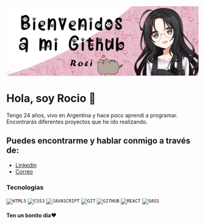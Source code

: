 <img src="https://raw.githubusercontent.com/Roci16/Ada/master/banner.png">

# Hola, soy Rocio 👋

Tengo 24 años, vivo en Argentina y hace poco aprendí a programar. Encontrarás diferentes proyectos que he ido realizando.

## Puedes encontrarme y hablar conmigo a través de:
- [Linkedin](https://www.linkedin.com/in/rociibañez/)
- [Correo](mailto:ibrocio16@gmail.com)

### Tecnologías 
<code><img width="40px" src="https://cdn.jsdelivr.net/gh/devicons/devicon/icons/html5/html5-original-wordmark.svg" title = "HTML5"/></code>
<code><img width="40px" src="https://cdn.jsdelivr.net/gh/devicons/devicon/icons/css3/css3-original-wordmark.svg" title = "CSS3"/></code>
<code><img width="40px" src="https://cdn.jsdelivr.net/gh/devicons/devicon/icons/javascript/javascript-original.svg" title = "JAVASCRIPT"/></code>
<code><img width="40px" src="https://cdn.jsdelivr.net/gh/devicons/devicon/icons/git/git-original.svg" title = "GIT"/></code>
<code><img width="40px" src="https://cdn.jsdelivr.net/gh/devicons/devicon/icons/github/github-original.svg" title = "GITHUB"/></code>
<code><img width="40px" src="https://cdn.jsdelivr.net/gh/devicons/devicon/icons/react/react-original-wordmark.svg" title = "REACT"/></code>
<code><img width="40px" src="https://cdn.jsdelivr.net/gh/devicons/devicon/icons/sass/sass-original.svg" title = "SASS"/></code>

#### Ten un bonito día♥
